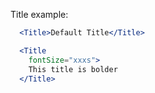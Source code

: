 Title example:
```jsx
  <Title>Default Title</Title>
```
```jsx
  <Title
    fontSize="xxxs">
    This title is bolder
  </Title>
```
